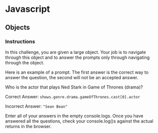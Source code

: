 # Javascript

## Objects

### Instructions

In this challenge, you are given a large object. Your job is to navigate through this object and to answer the prompts only through navigating through the object.

Here is an example of a prompt. The first answer is the correct way to answer the question, the second will not be an accepted answer.

Who is the actor that plays Ned Stark in Game of Thrones (drama)?

Correct Answer: `shows.genre.drama.gameOfThrones.cast[0].actor`

Incorrect Answer: `"Sean Bean"`

Enter all of your answers in the empty console.logs. Once you have answered all the questions, check your console.log()s against the actual returns in the browser.